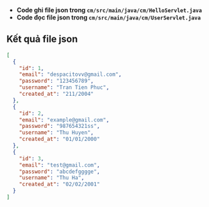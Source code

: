 - **Code ghi file json trong `cm/src/main/java/cm/HelloServlet.java`**
- **Code đọc file json trong `cm/src/main/java/cm/UserServlet.java`**
## Kết quả file json

```json
[
  {
    "id": 1,
    "email": "despacitovv@gmail.com",
    "password": "123456789",
    "username": "Tran Tien Phuc",
    "created_at": "211/2004"
  },
  {
    "id": 2,
    "email": "example@gmail.com",
    "password": "987654321ss",
    "username": "Thu Huyen",
    "created_at": "01/01/2000"
  },
  {
    "id": 3,
    "email": "test@gmail.com",
    "password": "abcdefgggge",
    "username": "Thu Ha",
    "created_at": "02/02/2001"
  }
]
